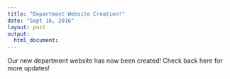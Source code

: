 ```yaml
---
title: "Department Website Creation!"
date: "Sept 16, 2016"
layout: post
output:
  html_document:
---
```


Our new department website has now been created! Check back here for more updates!

